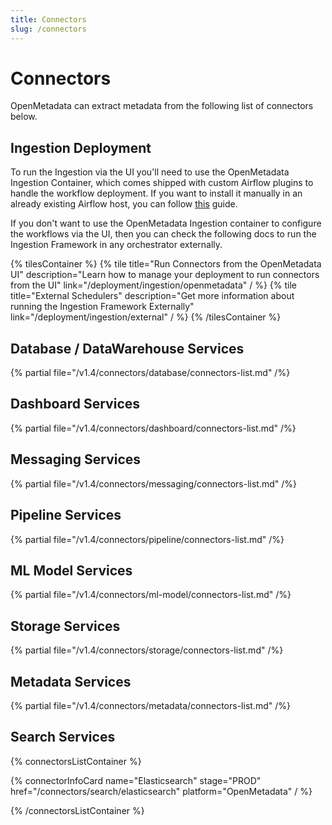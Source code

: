 ```yaml
---
title: Connectors
slug: /connectors
---
```


# Connectors

OpenMetadata can extract metadata from the following list of connectors below.

## Ingestion Deployment

To run the Ingestion via the UI you'll need to use the OpenMetadata Ingestion Container, which comes shipped with
custom Airflow plugins to handle the workflow deployment. If you want to install it manually in an already existing
Airflow host, you can follow [this](/deployment/ingestion/openmetadata) guide.

If you don't want to use the OpenMetadata Ingestion container to configure the workflows via the UI, then you can check
the following docs to run the Ingestion Framework in any orchestrator externally.

{% tilesContainer %}
{% tile
    title="Run Connectors from the OpenMetadata UI"
    description="Learn how to manage your deployment to run connectors from the UI"
    link="/deployment/ingestion/openmetadata"
  / %}
{% tile
    title="External Schedulers"
    description="Get more information about running the Ingestion Framework Externally"
    link="/deployment/ingestion/external"
  / %}
{% /tilesContainer %}

## Database / DataWarehouse Services

{% partial file="/v1.4/connectors/database/connectors-list.md" /%}

## Dashboard Services

{% partial file="/v1.4/connectors/dashboard/connectors-list.md" /%}

## Messaging Services

{% partial file="/v1.4/connectors/messaging/connectors-list.md" /%}

## Pipeline Services

{% partial file="/v1.4/connectors/pipeline/connectors-list.md" /%}


## ML Model Services

{% partial file="/v1.4/connectors/ml-model/connectors-list.md" /%}

## Storage Services

{% partial file="/v1.4/connectors/storage/connectors-list.md" /%}

## Metadata Services

{% partial file="/v1.4/connectors/metadata/connectors-list.md" /%}


## Search Services

{% connectorsListContainer %}

{% connectorInfoCard name="Elasticsearch" stage="PROD" href="/connectors/search/elasticsearch" platform="OpenMetadata" / %}

{% /connectorsListContainer %}
